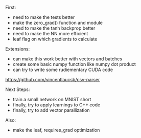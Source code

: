 First:

- need to make the tests better
- make the zero_grad() function and module
- need to make the tanh backprop better
- need to make the NN more efficient
- leaf flag on which gradients to calculate

Extensions:

<!-- - figure out how to do MNIST in numpy -->
<!-- - can try to make this work with MNIST -->

- can make this work better with vectors and batches
- create some basic numpy function like numpy dot product
- can try to write some rudiementary CUDA code

https://github.com/vincentlaucsb/csv-parser

Next Steps:

<!-- - figure out how to CPU-bound some of the for loops -->

- train a small network on MNIST short
- finally, try to apply learnings to C++ code
- finally, try to add vector parallization

Also:

- make the leaf, requires_grad optimization
